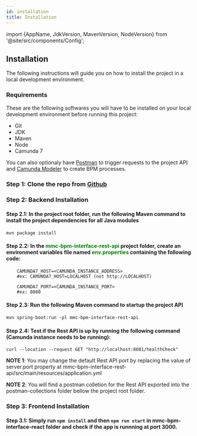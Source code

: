 ```yaml
---
id: installation
title: Installation
---
```


import {AppName, JdkVersion, MavenVersion, NodeVersion} from '@site/src/components/Config';

## Installation

The following instructions will guide you on how to install the project in a local development environment.

### Requirements
These are the following softwares you will have to be installed on your local development environment before running this project:

* Git
* JDK <JdkVersion />
* Maven <MavenVersion />
* Node <NodeVersion />
* Camunda 7

You can also optionaly have [Postman](https://www.postman.com/downloads/) to trigger requests to the project API and [Camunda Modeler](https://camunda.com/download/modeler/) to create BPM processes.


### Step 1: Clone the repo from [Github](https://github.com/mmctech/cis-innovation-bpm-platform)

### Step 2: Backend Installation

#### Step 2.1: In the project root folder, run the following Maven command to install the project dependencies for all Java modules
`mvn package install`

#### Step 2.2: In the <font color="green">mmc-bpm-interface-rest-api</font> project folder, create an environment variables file named <font color="green">env.properties</font> containing the following code:
````
    CAMUNDA7_HOST=<CAMUNDA_INSTANCE_ADDRESS> 
    #ex: CAMUNDA7_HOST=LOCALHOST (not http://LOCALHOST)

    CAMUNDA7_PORT=<CAMUNDA_INSTANCE_PORT>
    #ex: 8080
````

#### Step 2.3: Run the following Maven command to startup the project API
`mvn spring-boot:run -pl mmc-bpm-interface-rest-api`

#### Step 2.4: Test if the Rest API is up by running the following command (Camunda instance needs to be running):
`curl --location --request GET "http://localhost:8081/healthCheck"`

**NOTE 1**: You may change the default Rest API port by replacing the value of server.port property at mmc-bpm-interface-rest-api/src/main/resources/application.yml

**NOTE 2**: You will find a postman colletion for the Rest API exported into the postman-collections folder bellow the project root folder.

### Step 3: Frontend Installation

#### Step 3.1: Simply run `npm install` and then `npm run start` in mmc-bpm-interface-react folder and check if the app is runnning at port 3000.